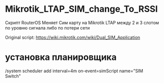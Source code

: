 # Mikrotik_LTAP_SIM_change_To_RSSI
Скрипт RouterOS Меняет Сим карту на Mikrotik LTAP между 2 и 3 слотом по уровню сигнала либо по потери сети

Original script: https://wiki.mikrotik.com/wiki/Dual_SIM_Application

# установка планировщика
/system scheduler add interval=4m on-event=simScript name="SIM Switch"
